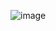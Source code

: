
![image](https://user-images.githubusercontent.com/89616705/188256807-018745eb-59e1-4be9-b809-e3347ccd281d.png)

